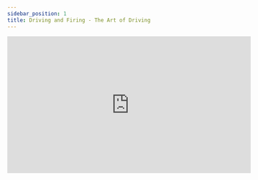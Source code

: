 ```yaml
---
sidebar_position: 1
title: Driving and Firing - The Art of Driving
---
```


<iframe width="560" height="315" src="https://www.youtube.com/embed/HuyWALEnopo" title="YouTube video player" frameborder="0" allow="accelerometer; autoplay; clipboard-write; encrypted-media; gyroscope; picture-in-picture; web-share" allowfullscreen></iframe>